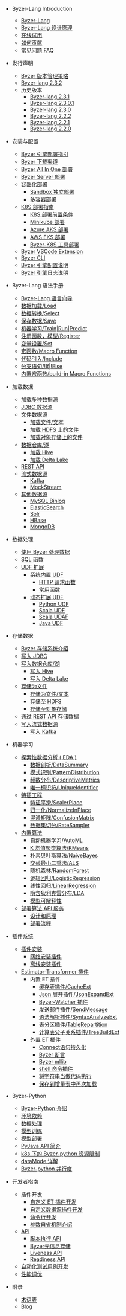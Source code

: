 - Byzer-Lang Introduction
  * [Byzer-Lang](/byzer-lang/zh-cn/introduction/byzer_lang_intro.md)
  * [Byzer-Lang 设计原理](/byzer-lang/zh-cn/introduction/byzer_lang_design.md)
  * [在线试用](/byzer-lang/zh-cn/introduction/online_trial.md)
  * [如何贡献](/byzer-lang/zh-cn/appendix/contribute.md)  
  * [常见问题 FAQ](/byzer-lang/zh-cn/faq/byzerlang_FAQ.md)

- 发行声明
  * [Byzer 版本管理策略](/byzer-lang/zh-cn/release-notes/README.md)
  * [Byzer-lang 2.3.2](/byzer-lang/zh-cn/release-notes/2.3.2.md)
  - 历史版本
    * [Byzer-lang 2.3.1](/byzer-lang/zh-cn/release-notes/2.3.1.md)
    * [Byzer-lang 2.3.0.1](/byzer-lang/zh-cn/release-notes/2.3.0.1.md)
    * [Byzer-lang 2.3.0](/byzer-lang/zh-cn/release-notes/2.3.0.md)
    * [Byzer-lang 2.2.2](/byzer-lang/zh-cn/release-notes/2.2.2.md)
    * [Byzer-lang 2.2.1](/byzer-lang/zh-cn/release-notes/2.2.1.md)
    * [Byzer-lang 2.2.0](/byzer-lang/zh-cn/release-notes/2.2.0.md)
  
- 安装与配置
  * [Byzer 引擎部署指引](/byzer-lang/zh-cn/installation/README.md)
  * [Byzer 下载渠道](/byzer-lang/zh-cn/installation/download/site.md)
  * [Byzer All In One 部署](/byzer-lang/zh-cn/installation/server/byzer-all-in-one-deployment.md)
  * [Byzer Server 部署](/byzer-lang/zh-cn/installation/server/binary-installation.md)
  * [容器化部署](/byzer-lang/zh-cn/installation/containerized-deployment/containerized-deployment.md)
    * [Sandbox 独立部署](/byzer-lang/zh-cn/installation/containerized-deployment/sandbox-standalone.md)
    * [多容器部署](/byzer-lang/zh-cn/installation/containerized-deployment/muti-continer.md)
  * [K8S 部署指南](/byzer-lang/zh-cn/installation/k8s/k8s-deployment.md)
    * [K8S 部署前置条件](/byzer-lang/zh-cn/installation/k8s/k8s-prerequisites.md)
    * [Minikube 部署](/byzer-lang/zh-cn/installation/k8s/byzer-on-minikube.md)
    * [Azure AKS 部署](/byzer-lang/zh-cn/installation/k8s/byzer-on-azure.md)
    * [AWS EKS 部署](/byzer-lang/zh-cn/installation/k8s/byzer-on-aws.md)
    * [Byzer-K8S 工具部署](/byzer-lang/zh-cn/installation/k8s/byzer-k8s-tool.md)
  * [Byzer VSCode Extension](/byzer-lang/zh-cn/installation/vscode/byzer-vscode-extension-installation.md)
  * [Byzer CLI](/byzer-lang/zh-cn/installation/cli/byzer-cli.md)
  * [Byzer 引擎配置说明](/byzer-lang/zh-cn/installation/configuration/byzer-lang-configuration.md)
  * [Byzer 引擎日志说明](/byzer-lang/zh-cn/installation/logs/log.md)
  
- Byzer-Lang 语法手册
  * [Byzer-Lang 语言向导](/byzer-lang/zh-cn/grammar/outline.md)
  * [数据加载/Load](/byzer-lang/zh-cn/grammar/load.md)
  * [数据转换/Select](/byzer-lang/zh-cn/grammar/select.md)
  * [保存数据/Save](/byzer-lang/zh-cn/grammar/save.md)  
  * [机器学习/Train|Run|Predict](/byzer-lang/zh-cn/grammar/train.md)
  * [注册函数，模型/Register](/byzer-lang/zh-cn/grammar/register.md)  
  * [变量设置/Set](/byzer-lang/zh-cn/grammar/set.md)
  * [宏函数/Macro Function](/byzer-lang/zh-cn/grammar/macro.md)
  * [代码引入/Include](/byzer-lang/zh-cn/grammar/include.md)
  * [分支语句/!If|!Else](/byzer-lang/zh-cn/grammar/branch_statement.md)
  * [内置宏函数/build-in Macro Functions](/byzer-lang/zh-cn/grammar/commands.md)

- 加载数据
    - [加载多种数据源](/byzer-lang/zh-cn/datasource/README.md)
    - [JDBC 数据源](/byzer-lang/zh-cn/datasource/jdbc/jdbc.md)
    - [文件数据源](/byzer-lang/zh-cn/datasource/file/README.md)
      - [加载文件/文本](/byzer-lang/zh-cn/datasource/file/file.md)
      - [加载 HDFS 上的文件 ](/byzer-lang/zh-cn/datasource/file/hdfs.md)
      - [加载对象存储上的文件](/byzer-lang/zh-cn/datasource/file/object_storage.md)
    - [数据仓库/湖](/byzer-lang/zh-cn/datasource/dw/README.md)
      * [加载 Hive](/byzer-lang/zh-cn/datasource/dw/hive.md)
      * [加载 Delta Lake](/byzer-lang/zh-cn/datasource/dw/delta_lake.md)
    - [REST API](/byzer-lang/zh-cn/datasource/restapi/restapi.md)
    - [流式数据源](/byzer-lang/zh-cn/datasource/streaming/README.md)
      * [Kafka](/byzer-lang/zh-cn/datasource/streaming/kafka.md)
      * [MockStream](/byzer-lang/zh-cn/datasource/streaming/mock_streaming.md)
    - [其他数据源](/byzer-lang/zh-cn/datasource/others/RAEDME.md)
      * [MySQL Binlog](/byzer-lang/zh-cn/datasource/others/mysql_binlog.md)
      * [ElasticSearch](/byzer-lang/zh-cn/datasource/others/es.md)
      * [Solr](/byzer-lang/zh-cn/datasource/others/solr.md)
      * [HBase](/byzer-lang/zh-cn/datasource/others/hbase.md)
      * [MongoDB](/byzer-lang/zh-cn/datasource/others/mongodb.md)

- 数据处理
  - [使用 Byzer 处理数据](/byzer-lang/zh-cn/transform/README.md)
  - [SQL 函数](/byzer-lang/zh-cn/transform/sql_func/README.md)
  - [UDF 扩展](/byzer-lang/zh-cn/transform/udf/README.md)
    * [系统内置 UDF](/byzer-lang/zh-cn/transform/udf/built_in_udf/README.md)
      * [HTTP 请求函数](/byzer-lang/zh-cn/transform/udf/built_in_udf/http.md)
      * [常用函数](/byzer-lang/zh-cn/transform/udf/built_in_udf/udf_funcs.md)
    * [动态扩展 UDF](/byzer-lang/zh-cn/transform/udf/extend_udf/README.md)
      * [Python UDF](/byzer-lang/zh-cn/transform/udf/extend_udf/python_udf.md)
      * [Scala UDF](/byzer-lang/zh-cn/transform/udf/extend_udf/scala_udf.md)
      * [Scala UDAF](/byzer-lang/zh-cn/transform/udf/extend_udf/scala_udaf.md)
      * [Java UDF](/byzer-lang/zh-cn/transform/udf/extend_udf/java_udf.md)  

- 存储数据
  - [Byzer 存储系统介绍](/byzer-lang/zh-cn/save_data/README.md)
  - [写入 JDBC](/byzer-lang/zh-cn/save_data/jdbc/jdbc.md)
  - [写入数据仓库/湖](/byzer-lang/zh-cn/save_data/dw/README.md)
    * [写入 Hive](/byzer-lang/zh-cn/save_data/dw/hive.md)
    * [写入 Delta Lake](/byzer-lang/zh-cn/save_data/dw/delta.md)
  - [存储为文件](/byzer-lang/zh-cn/save_data/file/README.md)
    - [存储为文件/文本](/byzer-lang/zh-cn/save_data/file/file.md)
    - [存储至 HDFS](/byzer-lang/zh-cn/save_data/file/hdfs.md)
    - [存储至对象存储](/byzer-lang/zh-cn/save_data/file/object_storage.md)
  - [通过 REST API 存储数据](/byzer-lang/zh-cn/save_data/restapi/README.md)
  - [写入流式数据源](/byzer-lang/zh-cn/save_data/README.md)
    * [写入 Kafka](/byzer-lang/zh-cn/save_data/streaming/kafka.md)

- 机器学习
    * [探索性数据分析 ( EDA ) ](/byzer-lang/zh-cn/ml/eda/README.md)
      * [数据剖析/DataSummary](/byzer-lang/zh-cn/ml/eda/DataSummary.md)
      * [模式识别/PatternDistribution](/byzer-lang/zh-cn/ml/eda/PatternDistribution.md)
      * [频数分布/DescriptiveMetrics](/byzer-lang/zh-cn/ml/eda/DescriptiveMetrics.md)
      * [唯一标识符/UniqueIdentifier](/byzer-lang/zh-cn/ml/eda/UniqueIdentifier.md)
    * [特征工程](/byzer-lang/zh-cn/ml/feature/README.md)        
        * [特征平滑/ScalerPlace](/byzer-lang/zh-cn/ml/feature/scale.md)
        * [归一化/NormalizeInPlace](/byzer-lang/zh-cn/ml/feature/normalize.md)
        * [混淆矩阵/ConfusionMatrix](/byzer-lang/zh-cn/ml/feature/confusion_matrix.md)
        * [数据集切分/RateSampler](/byzer-lang/zh-cn/ml/feature/rate_sample.md)
    * [内置算法](/byzer-lang/zh-cn/ml/algs/README.md)
        * [自动机器学习/AutoML](/byzer-lang/zh-cn/ml/algs/auto_ml.md) 
        * [K 均值聚类算法/KMeans](/byzer-lang/zh-cn/ml/algs/kmeans.md)
        * [朴素贝叶斯算法/NaiveBayes](/byzer-lang/zh-cn/ml/algs/naive_bayes.md)
        * [交替最小二乘法/ALS](/byzer-lang/zh-cn/ml/algs/als.md)
        * [随机森林/RandomForest](/byzer-lang/zh-cn/ml/algs/random_forest.md) 
        * [逻辑回归/LogisticRegression](/byzer-lang/zh-cn/ml/algs/logistic_regression.md)
        * [线性回归/LinearRegression](/byzer-lang/zh-cn/ml/algs/linear_regression.md)
        * [隐含狄利克雷分布/LDA](/byzer-lang/zh-cn/ml/algs/lda.md)
        * [模型可解释性](/byzer-lang/zh-cn/ml/algs/model_explain/ModelSelfExplain.md)   
    * [部署算法 API 服务](/byzer-lang/zh-cn/ml/api_service/README.md)
        * [设计和原理](/byzer-lang/zh-cn/ml/api_service/design.md)
        * [部署流程](/byzer-lang/zh-cn/ml/api_service/process.md)
    
- 插件系统
    * [插件安装](/byzer-lang/zh-cn/extension/README.md)
        * [网络安装插件](/byzer-lang/zh-cn/extension/installation/online_install.md)
        * [离线安装插件](/byzer-lang/zh-cn/extension/installation/offline_install.md)
    * [Estimator-Transformer 插件](/byzer-lang/zh-cn/extension/et/README.md)
      * 内置 ET 插件
        * [缓存表插件/CacheExt](/byzer-lang/zh-cn/extension/et/CacheExt.md)
        * [Json 展开插件/JsonExpandExt](/byzer-lang/zh-cn/extension/et/JsonExpandExt.md)
        * [Byzer-Watcher 插件](/byzer-lang/zh-cn/extension/et/byzer-watcher.md)
        * [发送邮件插件/SendMessage](/byzer-lang/zh-cn/extension/et/SendMessage.md)
        * [语法解析插件/SyntaxAnalyzeExt](/byzer-lang/zh-cn/extension/et/SyntaxAnalyzeExt.md)
        * [表分区插件/TableRepartition](/byzer-lang/zh-cn/extension/et/TableRepartition.md)
        * [计算表父子关系插件/TreeBuildExt](/byzer-lang/zh-cn/extension/et/TreeBuildExt.md)
      * 外置 ET 插件
        * [Connect语句持久化](/byzer-lang/zh-cn/extension/et/external/connect-persist.md)
        * [Byzer 断言](/byzer-lang/zh-cn/extension/et/external/mlsql-assert.md)
        * [Byzer mllib](/byzer-lang/zh-cn/extension/et/external/mlsql-mllib.md)
        * [shell 命令插件](/byzer-lang/zh-cn/extension/et/external/mlsql-shell.md)
        * [将字符串当做代码执行](/byzer-lang/zh-cn/extension/et/external/run-script.md)
        * [保存到增量表中再次加载](/byzer-lang/zh-cn/extension/et/external/save-then-load.md)

- Byzer-Python
    * [Byzer-Python 介绍](/byzer-lang/zh-cn/python/README.md)
    * [环境依赖](/byzer-lang/zh-cn/python/env.md)
    * [数据处理](/byzer-lang/zh-cn/python/etl.md)
    * [模型训练](/byzer-lang/zh-cn/python/train.md)
    * [模型部署](/byzer-lang/zh-cn/python/deploy_model.md)
    * [PyJava API 简介](/byzer-lang/zh-cn/python/pyjava.md)
    * [k8s 下的 Byzer-python 资源限制](/byzer-lang/zh-cn/python/k8s_resource.md)
    * [dataMode 详解](/byzer-lang/zh-cn/python/datamode.md)
    * [Byzer-python 并行度](/byzer-lang/zh-cn/python/py_parallel.md)

- 开发者指南   
    * 插件开发
      * [自定义 ET 插件开发](/byzer-lang/zh-cn/extension/dev/et_dev.md)
      * [自定义数据源插件开发](/byzer-lang/zh-cn/extension/dev/ds_dev.md)
      * [命令行开发](/byzer-lang/zh-cn/extension/dev/et_command.md)
      * [参数自省机制介绍](/byzer-lang/zh-cn/extension/dev/et_params_dev.md) 
    * [API](/byzer-lang/zh-cn/developer/api/README.md)
      * [脚本执行 API](/byzer-lang/zh-cn/developer/api/run_script_api.md)
      * [Byzer元信息存储](/byzer-lang/zh-cn/developer/api/meta_store.md)
      * [Liveness API](/byzer-lang/zh-cn/developer/api/liveness.md)
      * [Readiness API](/byzer-lang/zh-cn/developer/api/readiness.md)
    * [自动化测试用例开发](/byzer-lang/zh-cn/developer/it/integration_test.md)  
    * [性能调优](/byzer-lang/zh-cn/developer/tunning/dynamic_resource.md)

- 附录
  * [术语表](/byzer-lang/zh-cn/appendix/terms.md)
  * [Blog](/byzer-lang/zh-cn/appendix/blog.md) 

